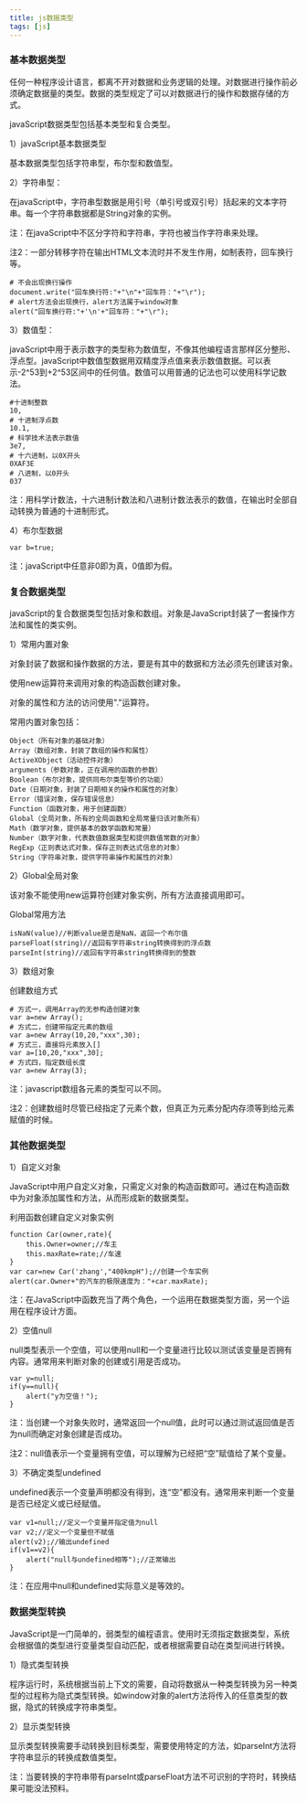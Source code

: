 ```yaml
---
title: js数据类型
tags: [js]
---
```


### 基本数据类型

任何一种程序设计语言，都离不开对数据和业务逻辑的处理。对数据进行操作前必须确定数据量的类型。数据的类型规定了可以对数据进行的操作和数据存储的方式。

javaScript数据类型包括基本类型和复合类型。

1）javaScript基本数据类型

基本数据类型包括字符串型，布尔型和数值型。

2）字符串型：

在javaScript中，字符串型数据是用引号（单引号或双引号）括起来的文本字符串。每一个字符串数据都是String对象的实例。

注：在javaScript中不区分字符和字符串，字符也被当作字符串来处理。

注2：一部分转移字符在输出HTML文本流时并不发生作用，如制表符，回车换行等。

```
# 不会出现换行操作
document.write("回车换行符:"+"\n"+"回车符："+"\r");
# alert方法会出现换行，alert方法属于window对象
alert("回车换行符:"+'\n'+"回车符："+"\r");
```

3）数值型：

javaScript中用于表示数字的类型称为数值型，不像其他编程语言那样区分整形、浮点型。javaScript中数值型数据用双精度浮点值来表示数值数据。可以表示-2^53到+2^53区间中的任何值。数值可以用普通的记法也可以使用科学记数法。

```
#十进制整数
10,
# 十进制浮点数
10.1,
# 科学技术法表示数值
3e7,
# 十六进制，以0X开头
0XAF3E
# 八进制，以0开头
037
```

注：用科学计数法，十六进制计数法和八进制计数法表示的数值，在输出时全部自动转换为普通的十进制形式。

4）布尔型数据

```
var b=true;
```

注：javaScript中任意非0即为真，0值即为假。

### 复合数据类型

javaScript的复合数据类型包括对象和数组。对象是JavaScript封装了一套操作方法和属性的类实例。

1）常用内置对象

对象封装了数据和操作数据的方法，要是有其中的数据和方法必须先创建该对象。

使用new运算符来调用对象的构造函数创建对象。

对象的属性和方法的访问使用"."运算符。

常用内置对象包括：

```
Object（所有对象的基础对象）
Array（数组对象，封装了数组的操作和属性）
ActiveXObject（活动控件对象）
arguments（参数对象，正在调用的函数的参数）
Boolean（布尔对象，提供同布尔类型等价的功能）
Date（日期对象，封装了日期相关的操作和属性的对象）
Error（错误对象，保存错误信息）
Function（函数对象，用于创建函数）
Global（全局对象，所有的全局函数和全局常量归该对象所有）
Math（数学对象，提供基本的数学函数和常量）
Number（数字对象，代表数值数据类型和提供数值常数的对象）
RegExp（正则表达式对象，保存正则表达式信息的对象）
String（字符串对象，提供字符串操作和属性的对象）
```

2）Global全局对象

该对象不能使用new运算符创建对象实例，所有方法直接调用即可。

Global常用方法

```
isNaN(value)//判断value是否是NaN，返回一个布尔值
parseFloat(string)//返回有字符串string转换得到的浮点数
parseInt(string)//返回有字符串string转换得到的整数
```

3）数组对象

创建数组方式

```
# 方式一，调用Array的无参构造创建对象
var a=new Array();
# 方式二，创建带指定元素的数组
var a=new Array(10,20,"xxx",30);
# 方式三，直接将元素放入[]
var a=[10,20,"xxx",30];
# 方式四，指定数组长度
var a=new Array(3);
```

注：javascript数组各元素的类型可以不同。

注2：创建数组时尽管已经指定了元素个数，但真正为元素分配内存须等到给元素赋值的时候。

### 其他数据类型

1）自定义对象

JavaScript中用户自定义对象，只需定义对象的构造函数即可。通过在构造函数中为对象添加属性和方法，从而形成新的数据类型。

利用函数创建自定义对象实例

```
function Car(owner,rate){
    this.Owner=owner;//车主
    this.maxRate=rate;//车速
}
var car=new Car('zhang',"400kmpH");//创建一个车实例
alert(car.Owner+"的汽车的极限速度为："+car.maxRate);
```

注：在JavaScript中函数充当了两个角色，一个运用在数据类型方面，另一个运用在程序设计方面。

2）空值null

null类型表示一个空值，可以使用null和一个变量进行比较以测试该变量是否拥有内容。通常用来判断对象的创建或引用是否成功。

```
var y=null;
if(y==null){
    alert("y为空值！");
}
```

注：当创建一个对象失败时，通常返回一个null值，此时可以通过测试返回值是否为null而确定对象创建是否成功。

注2：null值表示一个变量拥有空值，可以理解为已经把“空”赋值给了某个变量。

3）不确定类型undefined

undefined表示一个变量声明都没有得到，连“空”都没有。通常用来判断一个变量是否已经定义或已经赋值。

```
var v1=null;//定义一个变量并指定值为null
var v2;//定义一个变量但不赋值
alert(v2);//输出undefined
if(v1==v2){
    alert("null与undefined相等");//正常输出
}
```

注：在应用中null和undefined实际意义是等效的。

### 数据类型转换

JavaScript是一门简单的，弱类型的编程语言。使用时无须指定数据类型，系统会根据值的类型进行变量类型自动匹配，或者根据需要自动在类型间进行转换。

1）隐式类型转换

程序运行时，系统根据当前上下文的需要，自动将数据从一种类型转换为另一种类型的过程称为隐式类型转换。如window对象的alert方法将传入的任意类型的数据，隐式的转换成字符串类型。

2）显示类型转换

显示类型转换需要手动转换到目标类型，需要使用特定的方法，如parseInt方法将字符串显示的转换成数值类型。

注：当要转换的字符串带有parseInt或parseFloat方法不可识别的字符时，转换结果可能没法预料。